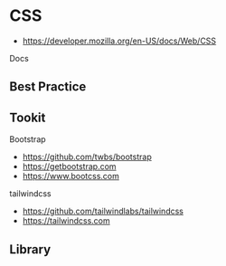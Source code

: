# CSS
- https://developer.mozilla.org/en-US/docs/Web/CSS


Docs


## Best Practice


## Tookit
Bootstrap
- https://github.com/twbs/bootstrap
- https://getbootstrap.com
- https://www.bootcss.com

tailwindcss
- https://github.com/tailwindlabs/tailwindcss
- https://tailwindcss.com


## Library

